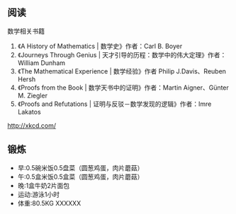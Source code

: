 ## 阅读 ##


数学相关书籍


1. 《A History of Mathematics | 数学史》作者：Carl B. Boyer
2. 《Journeys Through Genius | 天才引导的历程：数学中的伟大定理》作者：William Dunham
3. 《The Mathematical Experience | 数学经验》作者 Philip J.Davis、Reuben Hersh
4. 《Proofs from the Book | 数学天书中的证明》作者：Martin Aigner、Günter M. Ziegler
5. 《Proofs and Refutations | 证明与反驳－数学发现的逻辑》作者：Imre Lakatos



http://xkcd.com/


## 锻炼 ##
* 早:0.5碗米饭0.5盘菜（圆葱鸡蛋，肉片蘑菇）
* 午:0.5盒米饭0.5盒菜（圆葱鸡蛋，肉片蘑菇）
* 晚:1盒牛奶2片面包
* 运动:游泳1小时
* 体重:80.5KG
XXXXXX
